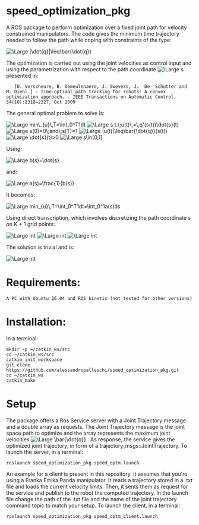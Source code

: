 # speed_optimization_pkg
A ROS package to perform optimization over a fixed joint path for velocity constrained manipulators.
The code gives the minimum time trajectory needed to follow the path while coping with constraints of the type:

  <img src="https://latex.codecogs.com/svg.latex?\Large&space;|\dot{q}|\leq\bar{\dot{q}}" title="\Large |\dot{q}|\leq\bar{\dot{q}}" />  
  
The optimization is carried out using the joint velocities as control input and using the parametrization with respect to the path coordinate <img src="https://latex.codecogs.com/svg.latex?\Large&space;s" title="\Large s" /> presented in:
       
       [D. Verscheure, B. Demeulenaere, J. Swevers, J.  De  Schutter and M. Diehl.] - Time-optimal path tracking for robots: A convex optimization approach. - IEEE Transactions on Automatic Control, 54(10):2318–2327, Oct 2009
The general optimal problem to solve is:

<img src="https://latex.codecogs.com/svg.latex?\Large&space;min_{u}\,T=\int_0^T1dt" title="\Large min\_{u}\,T=\int_0^T1dt" />  
<img src="https://latex.codecogs.com/svg.latex?\Large&space;s.t.\;u(t)\,=\,q'(s(t))\,\dot{s}(t)" title="\Large s.t.\;u(t)\,=\,q'(s(t))\dot{s}(t)" />
<img src="https://latex.codecogs.com/svg.latex?\Large&space;s(0)=0\;and\;s(T)=1" title="\Large s(0)=0\;and\;s(T)=1" />  
<img src="https://latex.codecogs.com/svg.latex?\Large&space;|q'(s(t))\,\dot{s}(t)|\leq\bar{\dot{q}}(s(t))" title="\Large |u(t)|\leq\bar{\dot{q}}(s(t))" />  
<img src="https://latex.codecogs.com/svg.latex?\Large&space;\dot{s}(t)>0" title="\Large \dot{s}(t)>0" />  
<img src="https://latex.codecogs.com/svg.latex?\Large&space;for\;t\in[0,T]" title="\Large s\in[0,1]" />  

Using:

<img src="https://latex.codecogs.com/svg.latex?\Large&space;b(s)=\dot{s}" title="\Large b(s)=\dot{s}" />  

and:

<img src="https://latex.codecogs.com/svg.latex?\Large&space;a(s)=\frac{1}{b(s)}" title="\Large a(s)=\frac{1}{b(s)}" />  

It becomes:

<img src="https://latex.codecogs.com/svg.latex?\Large&space;\min_{u}\,T=\int_0^T1dt=\int_0^1a(s)ds" title="\Large min_{u}\,T=\int_0^T1dt=\int_0^1a(s)ds" />

Using direct transcription, which involves discretizing the path coordinate s on K + 1 grid points:

<img src="https://latex.codecogs.com/svg.latex?\Large&space;\min_{a}\int_0^1a(s)ds=\sum_{k=0}^Ka_k\,\Delta\,s^k" title="\Large int" />
<img src="https://latex.codecogs.com/svg.latex?\Large&space;a_k\ge\max\frac{|q'(s^k)|}{\bar{\dot{q}}(s^k)}" title="\Large int" />
<img src="https://latex.codecogs.com/svg.latex?\Large&space;a_k>0" title="\Large int" />

The solution is trivial and is:

<img src="https://latex.codecogs.com/svg.latex?\Large&space;a_k=\max\frac{|q'(s^k)|}{\bar{\dot{q}}(s^k)}" title="\Large int" />

# Requirements:

    A PC with Ubuntu 16.04 and ROS kinetic (not tested for other versions)

# Installation:

In a terminal:

    mkdir -p ~/catkin_ws/src
    cd ~/catkin_ws/src
    catkin_init_workspace
    git clone https://github.com/alessandropalleschi/speed_optimization_pkg.git
    cd ~/catkin_ws
    catkin_make
# Setup

The package offers a Ros Service server with a Joint Trajectory message and a double array as requests.
The Joint Trajectory message is the joint space path to optimize and the array represents the maximum joint velocities <img src="https://latex.codecogs.com/svg.latex?\Large&space;\bar{\dot{q}}" title="\Large \bar{\dot{q}}" /> .
As response, the service gives the optimized joint trajectory, in form of a trajectory_msgs::JointTrajectory.
To launch the server, in a terminal:
    
    roslaunch speed_optimization_pkg speed_optm.launch
    
    
An example for a client is present in this repository. It assumes that you're using a Franka Emika Panda manipulator. 
It reads a trajectory stored in a .txt file and loads the current velocity limits. Then, it sents them as request for the service and publish to the robot the computed trajectory.
In the launch file change the path of the .txt file and the name of the joint trajectory command topic to match your setup.
To launch the client, in a terminal:

    roslaunch speed_optimization_pkg speed_optm_client.launch


